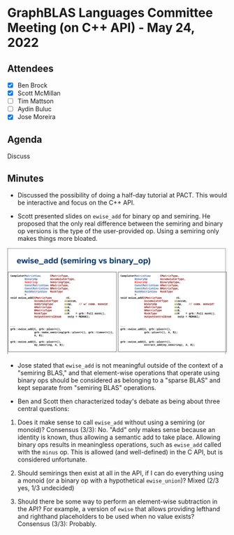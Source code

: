 # GraphBLAS Languages Committee Meeting (on C++ API) - May 24, 2022

## Attendees
- [X] Ben Brock
- [X] Scott McMillan
- [ ] Tim Mattson
- [ ] Aydin Buluc
- [X] Jose Moreira

## Agenda
Discuss 

## Minutes

- Discussed the possibility of doing a half-day tutorial at PACT.  This would
  be interactive and focus on the C++ API.

- Scott presented slides on `ewise_add` for binary op and semiring.  He proposed that the only real difference
  between the semiring and binary op versions is the type of the user-provided op.
  Using a semiring only makes things more bloated.

![](assets/2022-05-24-121445_1358x652_scrot.png)

- Jose stated that `ewise_add` is not meaningful outside of the context of a
  "semiring BLAS," and that element-wise operations that operate using binary
  ops should be considered as belonging to a "sparse BLAS" and kept separate
  from "semiring BLAS" operations.

- Ben and Scott then characterized today's debate as being about three central
  questions:

1. Does it make sense to call `ewise_add` without using a semiring (or monoid)?
   Consensus (3/3): No.  "Add" only makes sense because an identity is known,
   thus allowing a semantic add to take place.  Allowing binary ops results in
   meaningless operations, such as `ewise_add` called with the `minus` op.  This
   is allowed (and well-defined) in the C API, but is considered unfortunate.

2. Should semirings then exist at all in the API, if I can do everything using
   a monoid (or a binary op with a hypothetical `ewise_union`)?
   Mixed (2/3 yes, 1/3 undecided)

3. Should there be some way to perform an element-wise subtraction in the API?
   For example, a version of `ewise` that allows providing lefthand and righthand
   placeholders to be used when no value exists?
   Consensus (3/3): Probably.
